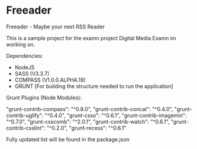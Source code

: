 Freeader
========

Freeader - Maybe your next RSS Reader

This is a sample project for the examn project Digital Media Examn im working on.

Dependencies:
- NodeJS
- SASS (V3.3.7)
- COMPASS (V1.0.0.ALPHA.19)
- GRUNT [For building the structure needed to run the application]

Grunt Plugins (Node Modules):

"grunt-contrib-compass": "^0.8.0",
"grunt-contrib-concat": "^0.4.0",
"grunt-contrib-uglify": "^0.4.0",
"grunt-csso": "^0.6.1",
"grunt-contrib-imagemin": "^0.7.0",
"grunt-csscomb": "^2.0.1",
"grunt-contrib-watch": "^0.6.1",
"grunt-contrib-csslint": "^0.2.0",
"grunt-recess": "^0.6.1"

Fully updated list will be found in the package.json
